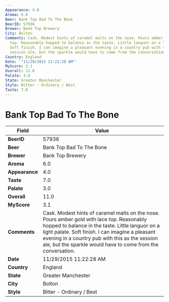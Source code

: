 ```yaml
---
Appearance: 4.0
Aroma: 6.0
Beer: Bank Top Bad To The Bone
BeerID: 57936
Brewer: Bank Top Brewery
City: Bolton
Comments: Cask. Modest hints of caramel malts on the nose. Pours amber gold with lace
  top. Reasonably hopped to balance in the taste. Little languor on a light palate.
  Soft finish. I can imagine a pleasant evening in a country pub with this as the
  session ale, but the sparkle would have to come from the conversation.
Country: England
Date: '"11/29/2015 11:22:28 AM"'
MyScore: 3.1
Overall: 11.0
Palate: 3.0
State: Greater Manchester
Style: Bitter - Ordinary / Best
Taste: 7.0
---
```


# Bank Top Bad To The Bone

| Field         | Value |
|---------------|-------|
| **BeerID** | 57936 |
| **Beer** | Bank Top Bad To The Bone |
| **Brewer** | Bank Top Brewery |
| **Aroma** | 6.0 |
| **Appearance** | 4.0 |
| **Taste** | 7.0 |
| **Palate** | 3.0 |
| **Overall** | 11.0 |
| **MyScore** | 3.1 |
| **Comments** | Cask. Modest hints of caramel malts on the nose. Pours amber gold with lace top. Reasonably hopped to balance in the taste. Little languor on a light palate. Soft finish. I can imagine a pleasant evening in a country pub with this as the session ale, but the sparkle would have to come from the conversation. |
| **Date** | 11/29/2015 11:22:28 AM |
| **Country** | England |
| **State** | Greater Manchester |
| **City** | Bolton |
| **Style** | Bitter - Ordinary / Best |
